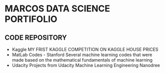 # MARCOS DATA SCIENCE PORTIFOLIO
## CODE REPOSITORY
- Kaggle
MY FRIST KAGGLE COMPETITION ON KAGGLE HOUSE PRICES
- MatLab Codes - Stanford
Several machine learning codes that were made based on the mathematical fundamentals of machine learning
- Udacity
Projects from Udacity Machine Learning Engineering Nanodree

